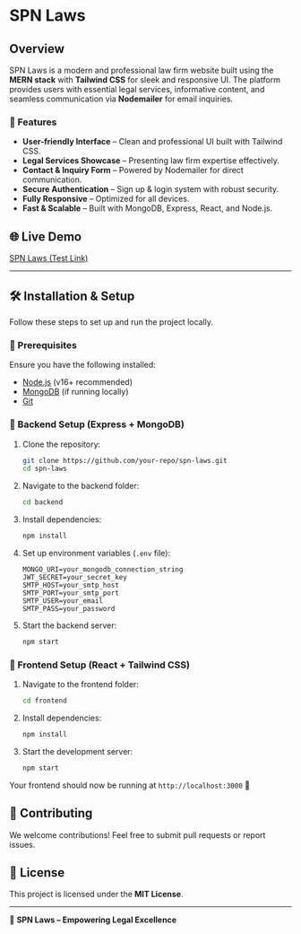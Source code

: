 # SPN Laws

## Overview
SPN Laws is a modern and professional law firm website built using the **MERN stack** with **Tailwind CSS** for sleek and responsive UI. The platform provides users with essential legal services, informative content, and seamless communication via **Nodemailer** for email inquiries.

### 🚀 Features
- **User-friendly Interface** – Clean and professional UI built with Tailwind CSS.
- **Legal Services Showcase** – Presenting law firm expertise effectively.
- **Contact & Inquiry Form** – Powered by Nodemailer for direct communication.
- **Secure Authentication** – Sign up & login system with robust security.
- **Fully Responsive** – Optimized for all devices.
- **Fast & Scalable** – Built with MongoDB, Express, React, and Node.js.

## 🌐 Live Demo
[SPN Laws (Test Link)](https://668247bd82106bef79b9bba6--polite-lollipop-37415c.netlify.app/)

---

## 🛠️ Installation & Setup
Follow these steps to set up and run the project locally.

### 📌 Prerequisites
Ensure you have the following installed:
- [Node.js](https://nodejs.org/) (v16+ recommended)
- [MongoDB](https://www.mongodb.com/) (if running locally)
- [Git](https://git-scm.com/)

### 🔧 Backend Setup (Express + MongoDB)
1. Clone the repository:
   ```bash
   git clone https://github.com/your-repo/spn-laws.git
   cd spn-laws
   ```
2. Navigate to the backend folder:
   ```bash
   cd backend
   ```
3. Install dependencies:
   ```bash
   npm install
   ```
4. Set up environment variables (`.env` file):
   ```env
   MONGO_URI=your_mongodb_connection_string
   JWT_SECRET=your_secret_key
   SMTP_HOST=your_smtp_host
   SMTP_PORT=your_smtp_port
   SMTP_USER=your_email
   SMTP_PASS=your_password
   ```
5. Start the backend server:
   ```bash
   npm start
   ```

### 🎨 Frontend Setup (React + Tailwind CSS)
1. Navigate to the frontend folder:
   ```bash
   cd frontend
   ```
2. Install dependencies:
   ```bash
   npm install
   ```
3. Start the development server:
   ```bash
   npm start
   ```

Your frontend should now be running at `http://localhost:3000` 🚀

## 🤝 Contributing
We welcome contributions! Feel free to submit pull requests or report issues.

## 📜 License
This project is licensed under the **MIT License**.

---

💼 **SPN Laws – Empowering Legal Excellence**

